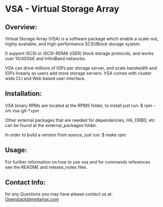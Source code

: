 VSA - Virtual Storage Array
===========================

Overview:
---------
Virtual Storage Array (VSA) is a software package which enable a scale-out, highly available, and high-performance SCSI/Block storage system.

It support iSCSI or iSCSI-RDMA (iSER) block storage protocols, and works over 10/40GbE and InfiniBand networks.

VSA can drive millions of IOPs per storage server, and scale bandwidth and IOPs linearly as users add more storage servers.
VSA comes with cluster wide CLI and Web based user interface.

Installation:
-------------
VSA binary RPMs are located at the RPMS folder, to install just run:
$ rpm -ivh vsa-git-*.rpm

Other external packages that are needed for dependencies, HA, DRBD, etc
can be found at the external_packages folder.

In order to build a version from source, just run:
$ make rpm

Usage:
------
For further information on how to use vsa and for commands references
see the README and release_notes files.

Contact Info:
-------------
for any Questions you may have please contact us at: Openstack@mellanox.com
